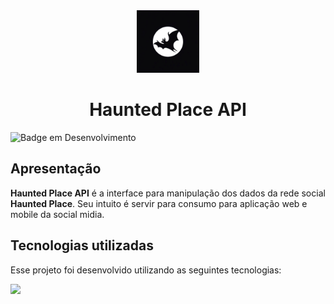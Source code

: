 <div align="center">
<img height="100px" src="https://github.com/vlopess/HauntedPlaceAPI/blob/main/src/main/resources/static/logohauntedPlace.jpeg?raw=true"/>
<h1>Haunted Place API</h1>
</div>


![Badge em Desenvolvimento](http://img.shields.io/static/v1?label=STATUS&message=DESENVOLVIMENTO&color=GREEN&style=for-the-badge)

## Apresentação


**Haunted Place API** é a interface para manipulação dos dados da rede social **Haunted Place**. Seu intuito é servir para consumo para aplicação web e mobile da social midia.

## Tecnologias utilizadas

Esse projeto foi desenvolvido utilizando as seguintes tecnologias:

![](https://skillicons.dev/icons?i=java,spring)
